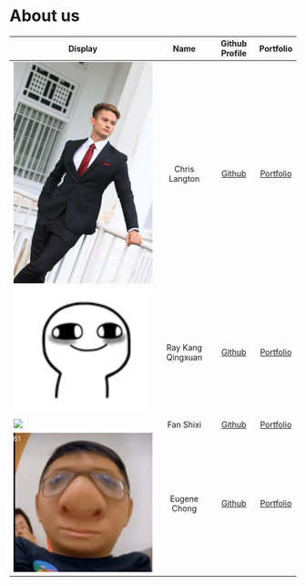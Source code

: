 # About us

Display | Name | Github Profile | Portfolio 
--------|:----:|:--------------:|:---------:
![](./image/formal_chris.JPG) | Chris Langton | [Github](https://github.com/ChrisLangton) | [Portfolio](docs/team/johndoe.md)
![](./image/stresse.png) | Ray Kang Qingxuan | [Github](https://github.com/Rrraaaeee) | [Portfolio](docs/team/johndoe.md)
![](./image/shixi_mugshot.png) | Fan Shixi | [Github](https://github.com/fansxx) | [Portfolio](docs/team/johndoe.md)
![](./image/eugene.jpg) | Eugene Chong | [Github](https://github.com/theeugenechong) | [Portfolio](docs/team/johndoe.md)

